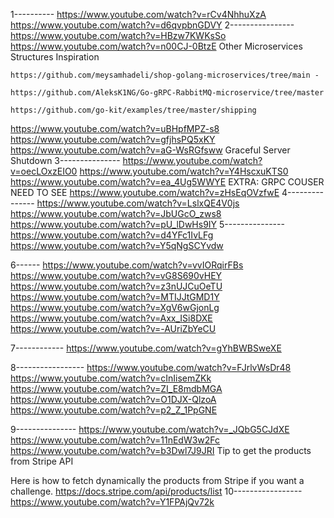 1----------
https://www.youtube.com/watch?v=rCv4NhhuXzA
https://www.youtube.com/watch?v=d6qvpbnGDVY
2----------------
https://www.youtube.com/watch?v=HBzw7KWKsSo
https://www.youtube.com/watch?v=n00CJ-0BtzE
Other Microservices Structures Inspiration

    https://github.com/meysamhadeli/shop-golang-microservices/tree/main - 

    https://github.com/AleksK1NG/Go-gRPC-RabbitMQ-microservice/tree/master 

    https://github.com/go-kit/examples/tree/master/shipping
https://www.youtube.com/watch?v=uBHpfMPZ-s8
https://www.youtube.com/watch?v=gfjhsPQ5xKY
https://www.youtube.com/watch?v=aG-WsRGfsww
Graceful Server Shutdown
3---------------
https://www.youtube.com/watch?v=oecLOxzEIO0
https://www.youtube.com/watch?v=Y4HscxuKTS0
https://www.youtube.com/watch?v=ea_4Ug5WWYE     EXTRA: GRPC COUSER NEED TO SEE
https://www.youtube.com/watch?v=zHsEqOVzfwE
4---------------
https://www.youtube.com/watch?v=LslxQE4V0js
https://www.youtube.com/watch?v=JbUGcO_zws8
https://www.youtube.com/watch?v=pU_lDwHs9IY
5---------------
https://www.youtube.com/watch?v=d4YFc1IvLFg
https://www.youtube.com/watch?v=Y5qNgSCYvdw

6------
https://www.youtube.com/watch?v=vvIORqirFBs
https://www.youtube.com/watch?v=vG8S690vHEY
https://www.youtube.com/watch?v=z3nUJCuOeTU
https://www.youtube.com/watch?v=MTIJJtGMD1Y
https://www.youtube.com/watch?v=XgV6wGjonLg
https://www.youtube.com/watch?v=Axx_ISi8DXE
https://www.youtube.com/watch?v=-AUriZbYeCU

7------------
https://www.youtube.com/watch?v=gYhBWBSweXE

8-----------------
https://www.youtube.com/watch?v=FJrlvWsDr48
https://www.youtube.com/watch?v=cInIisemZKk
https://www.youtube.com/watch?v=ZI_E8mdbMGA
https://www.youtube.com/watch?v=O1DJX-QlzoA
https://www.youtube.com/watch?v=p2_Z_1PpGNE

9---------------
https://www.youtube.com/watch?v=_JQbG5CJdXE
https://www.youtube.com/watch?v=11nEdW3w2Fc
https://www.youtube.com/watch?v=b3Dwl7J9JRI
Tip to get the products from Stripe API

Here is how to fetch dynamically the products from Stripe if you want a challenge.  https://docs.stripe.com/api/products/list
 10-----------------
https://www.youtube.com/watch?v=Y1FPAjQv72k







